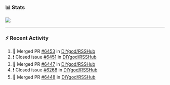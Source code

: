 ### :bar_chart: Stats

<a href="#">
  <img align="center" src="https://github-readme-stats.vercel.app/api?username=henryqw&count_private=true&show_icons=true" />
</a>
<!-- <a href="#">
  <img align="center" src="https://github-readme-stats-git-master.henryqw.vercel.app/api/top-langs/?username=HenryQW&layout=compact" />
</a> -->

---

### :zap: Recent Activity

<!--START_SECTION:activity-->

1. 🎉 Merged PR [#6453](https://github.com/DIYgod/RSSHub/pull/6453) in [DIYgod/RSSHub](https://github.com/DIYgod/RSSHub)
2. ❗️ Closed issue [#6451](https://github.com/DIYgod/RSSHub/issues/6451) in [DIYgod/RSSHub](https://github.com/DIYgod/RSSHub)
3. 🎉 Merged PR [#6447](https://github.com/DIYgod/RSSHub/pull/6447) in [DIYgod/RSSHub](https://github.com/DIYgod/RSSHub)
4. ❗️ Closed issue [#6268](https://github.com/DIYgod/RSSHub/issues/6268) in [DIYgod/RSSHub](https://github.com/DIYgod/RSSHub)
5. 🎉 Merged PR [#6448](https://github.com/DIYgod/RSSHub/pull/6448) in [DIYgod/RSSHub](https://github.com/DIYgod/RSSHub)
<!--END_SECTION:activity-->
